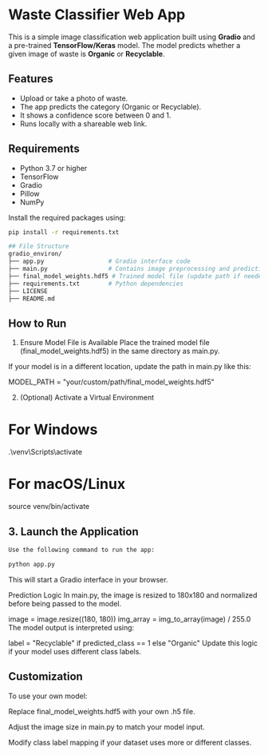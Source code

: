 # Waste Classifier Web App

This is a simple image classification web application built using **Gradio** and a pre-trained **TensorFlow/Keras** model. The model predicts whether a given image of waste is **Organic** or **Recyclable**.

## Features

- Upload or take a photo of waste.
- The app predicts the category (Organic or Recyclable).
- It shows a confidence score between 0 and 1.
- Runs locally with a shareable web link.

## Requirements

- Python 3.7 or higher
- TensorFlow
- Gradio
- Pillow
- NumPy

Install the required packages using:

```bash
pip install -r requirements.txt
```
```bash
## File Structure
gradio_environ/
├── app.py                  # Gradio interface code
├── main.py                 # Contains image preprocessing and prediction logic
├── final_model_weights.hdf5 # Trained model file (update path if needed)
├── requirements.txt        # Python dependencies
├── LICENSE
├── README.md
```
## How to Run
1. Ensure Model File is Available
Place the trained model file (final_model_weights.hdf5) in the same directory as main.py.

If your model is in a different location, update the path in main.py like this:

MODEL_PATH = "your/custom/path/final_model_weights.hdf5"

2. (Optional) Activate a Virtual Environment

# For Windows
.\venv\Scripts\activate

# For macOS/Linux
source venv/bin/activate

## 3. Launch the Application
```bash
Use the following command to run the app:

python app.py
```
This will start a Gradio interface in your browser.

Prediction Logic
In main.py, the image is resized to 180x180 and normalized before being passed to the model.


image = image.resize((180, 180))
img_array = img_to_array(image) / 255.0
The model output is interpreted using:


label = "Recyclable" if predicted_class == 1 else "Organic"
Update this logic if your model uses different class labels.

## Customization
To use your own model:

Replace final_model_weights.hdf5 with your own .h5 file.

Adjust the image size in main.py to match your model input.

Modify class label mapping if your dataset uses more or different classes.

```
